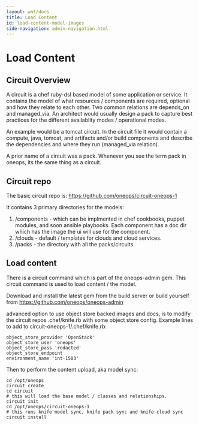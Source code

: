 ```yaml
---
layout: wmt/docs
title: Load Content
id: load-content-model-images
side-navigation: admin-navigation.html
---
```


# Load Content

## Circuit Overview

A circuit is a chef ruby-dsl based model of some application or service.  It contains the model of what resources / components are required, optional and how they relate to each other.  Two common relations are depends_on and managed_via.  An architect would usually design a pack to capture best practices for the different availablity modes / operational modes.

An example would be a tomcat circuit.  In the circuit file it would contain a compute, java, tomcat, and artifacts and/or build components and describe the dependencies and where they run (managed_via relation).  

A prior name of a circuit was a pack.  Whenever you see the term pack in oneops, its the same thing as a circuit.


## Circuit repo

The basic circuit repo is: https://github.com/oneops/circuit-oneops-1

It contains 3 primary directories for the models:

1. /components - which can be implmented in chef cookbooks, puppet modules, and soon ansible playbooks.  Each component has a doc dir which has the image the ui will use for the component.  
2. /clouds - default / templates for clouds and cloud services.
3. /packs - the directory with all the packs/circuits


## Load content

There is a circuit command which is part of the oneops-admin gem. This circuit command is used to load content / the model.

Download and install the latest gem from the build server or build yourself from https://github.com/oneops/oneops-admin

advanced option to use object store backed images and docs, is to modify the circuit repos .chef/knife.rb with some object store config.  Example lines to add to circuit-oneops-1/.chef/knife.rb:

```
object_store_provider 'OpenStack'
object_store_user 'oneops'
object_store_pass 'redacted'
object_store_endpoint
environment_name 'int-1503'
```

Then to perform the content upload, aka model sync:

```
cd /opt/oneops
circuit create
cd circuit
# this will load the base model / classes and relationships.
circuit init
cd /opt/oneops/circuit-oneops-1
# this runs knife model sync, knife pack sync and knife cloud sync
circuit install
```
